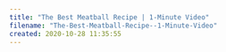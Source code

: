 ```yaml
---
title: "The Best Meatball Recipe | 1-Minute Video"
filename: "The-Best-Meatball-Recipe--1-Minute-Video"
created: 2020-10-28 11:35:55
---
```

